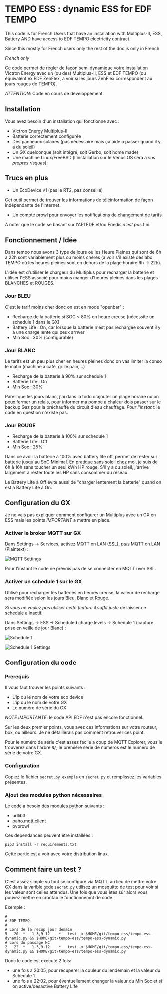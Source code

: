 # TEMPO ESS : dynamic ESS for EDF TEMPO

This code is for French Users that have an installation
with Multiplus-II, ESS, Battery AND have access to EDF TEMPO 
electricity contract.

Since this mostly for French users only the rest of the doc is only
in French

*French only*

Ce code permet de régler de façon semi dynamique votre installation
Victron Energy avec un (ou des) Multiplus-II, ESS et EDF TEMPO (ou 
équivalent ex EDF ZenFlex, à voir si les jours ZenFlex correspondent
au jours rouges de TEMPO).

*ATTENTION*: Code en cours de developpement.

## Installation

Vous avez besoin d'un installation qui fonctionne avec :

- Victron Energy Multiplus-II
- Batterie correctement configurée
- Des panneaux solaires (pas nécessaire mais ça aide a passer quand il y a du soleil)
- Un GX quelconque (soit intégré, soit Gerbo, soit home made)
- Une machine Linux/FreeBSD (l'installation sur le Venus OS sera a *vos propres risques*).

## Trucs en plus

- Un EcoDevice v1 (pas le RT2, pas conseillé)

Cet outil permet de trouver les informations de téléinformation de 
façon indépendante de l'internet.

- Un compte prowl pour envoyer les notifications de changement de tarifs

A noter que le code se basant sur l'API EDF et/ou Enedis *n'est pas* fini.

## Fonctionnement / Idée

Dans tempo nous avons 3 type de jours où les Heure Pleines qui sont de 6h à 22h
sont variablement plus ou moins chères (a voir s'il existe des abo TEMPO où
les heures pleines sont en dehors de la plage horaire 6h -> 22h).

L'idée est d'utiliser le chargeur du Multiplus pour recharger la batterie et
utiliser l'ESS associé pour moins manger d'heures pleines dans les plages
BLANCHES et ROUGES.

### Jour BLEU

C'est le tarif moins cher donc on est en mode "openbar" :

- Recharge de la batterie si SOC < 80% en heure creuse (nécessite un schedule 1 dans le GX)
- Battery Life : On, car lorsque la batterie n'est pas rechargée souvent il y a une charge lente qui peux arriver
- Min Soc : 30% (configurable)


### Jour BLANC

Le tarifs est un peu plus cher en heures pleines donc on vas limiter la conso 
le matin (machine a café, grille pain,...)

- Recharge de la batterie à 90% sur schedule 1
- Batterie Life : On
- Min Soc : 30%

Pareil que les jours blanc, j'ai dans la todo d'ajouter un plage horaire
où on peux fermer un relais, pour informer ma pompe à chaleur dois passer
sur le backup Gaz pour la préchauffe du circuit d'eau chauffage.
*Pour l'instant*: le code en question n'existe pas.

### Jour ROUGE

- Recharge de la batterie à 100% sur schedule 1
- Batterie Life : Off
- Min Soc : 25%

Dans ce avoir la batterie à 100% avec battery life off, permet de
rester sur batterie jusqu'au SoC Minimal. En pratique sans soleil
chez moi, je suis de 6h à 16h sans toucher un seul kWh HP rouge.
S'il y a du soleil, j'arrive largement à rester toute les HP sans consommer 
du réseau.

Le Battery Life à Off évite aussi de "charger lentement la batterie" quand
on est à Battery Life à On.


## Configuration du GX

Je ne vais pas expliquer comment configurer un Multiplus avec un GX en ESS mais les points
*IMPORTANT* a mettre en place.

### Activer le broker MQTT sur GX

Dans Settings -> Services, activez MQTT on LAN (SSL), _puis_ MQTT on LAN (Plaintext) :

![MQTT Settings](/img/gx-mqtt.png)

Pour l'instant le code ne prévois pas de se connecter en MQTT over SSL.

### Activer un schedule 1 sur le GX

Utilisé pour recharger les batteries en heures creuse, la valeur de recharge sera modifiée
selon les jours Bleu, Blanc et Rouge.

*Si vous ne voulez pas utiliser cette feature* il _suffit juste_ de laisser ce schedule a inactif.

Dans Settings -> ESS -> Scheduled charge levels -> Schedule 1 (capture prise en veille de jour Blanc) :

![Schedule 1](/img/schedule1.png)

![Schedule 1 Settings](/img/schedule1-settings.png)

## Configuration du code 

### Prerequis 

Il vous faut trouver les points suivants :

- L'ip ou le nom de votre eco device
- L'ip ou le nom de votre GX
- Le numéro de série du GX

*NOTE IMPORTANTE*: le code API EDF n'est pas encore fonctionnel. 

Sur les deux premier points, vous avez ces informations sur votre routeur, box, ou ailleurs. 
Je ne détaillerais pas comment retrouver ces point.

Pour le numéro de série c'est assez facile a coup de MQTT Explorer, vous le trouverez dans l'arbre `N/`, le
première serie de numeros est le numéro de série de votre GX.

### Configuration

Copiez le fichier `secret.py.exemple` en `secret.py` et remplissez les variables présentes.

### Ajout des modules python nécessaires

Le code a besoin des modules python suivants :

- urllib3
- paho.mqtt.client
- pyprowl

Ces dependances peuvent être installées :

```
pip3 install -r requirements.txt
```


Cette partie est a voir avec votre distribution linux.

## Comment faire un test ?

C'est assez simple vu tout se configure via MQTT, au lieu de mettre votre GX dans la varible `gx`de `secret.py`
utilisez un mosquitto de test pour voir si les valeur sont celles attendus. 
Une fois que vous êtes sûr alors vous pouvez mettre en crontab le fonctionnemnt de code.

Exemple :
```
#
# EDF TEMPO
#
# Lors de la recup jour demain
5	20	*	1-3,9-12	*	test -x $HOME/git/tempo-ess/tempo-ess-dynamic.py && $HOME/git/tempo-ess/tempo-ess-dynamic.py
# Lors du passage HC
2	22	*	1-3,9-12	*	test -x $HOME/git/tempo-ess/tempo-ess-dynamic.py && $HOME/git/tempo-ess/tempo-ess-dynamic.py
```

Donc le code est executé 2 fois: 
- une fois a 20:05, pour récuperer la couleur du lendemain et la valeur du Schedule 1
- une fois a 22:02, pour éventuellement changer la valeur du Min Soc et si on active/desactive Battery Life


